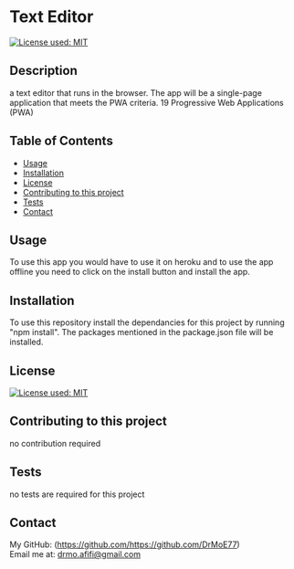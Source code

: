 # Text Editor
  [![License used: MIT](https://img.shields.io/badge/License-MIT-yellow.svg)](https://opensource.org/licenses/MIT)

  ## Description
  a text editor that runs in the browser. The app will be a single-page application that meets the PWA criteria. 19 Progressive Web Applications (PWA)

  ## Table of Contents
  * [Usage](#usage)
  * [Installation](#installation)
  * [License](#license)
  * [Contributing to this project](#contributions)
  * [Tests](#tests)
  * [Contact](#contact)
  
  ## Usage
  To use this app you would have to use it on heroku and to use the app offline you need to click on the install button and install the app. 

  ## Installation 
  To use this repository install the dependancies for this project by running "npm install". The packages mentioned in the package.json file will be installed. 


  ## License
  [![License used: MIT](https://img.shields.io/badge/License-MIT-yellow.svg)](https://opensource.org/licenses/MIT)

  ## Contributing to this project
  no contribution required

  ## Tests
  no tests are required for this project

  ## Contact
  My GitHub: (https://github.com/https://github.com/DrMoE77) <br>
  Email me at: drmo.afifi@gmail.com
